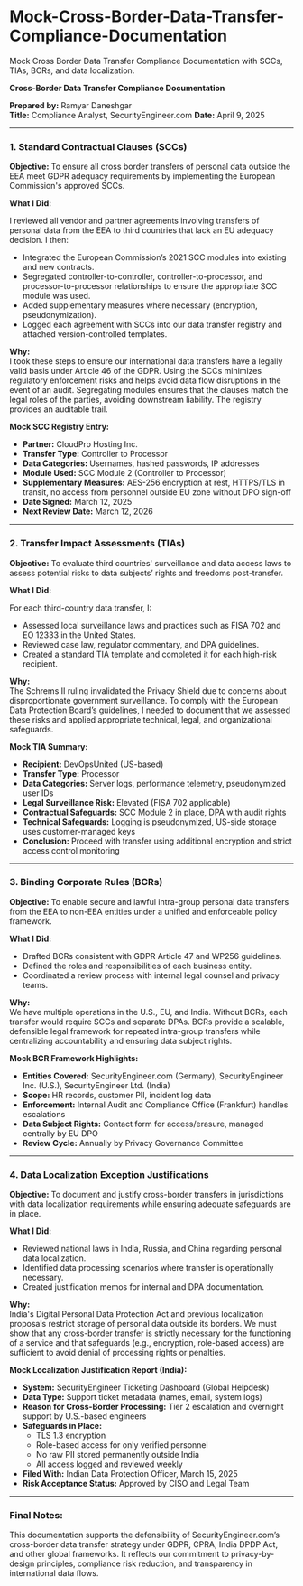 # Mock-Cross-Border-Data-Transfer-Compliance-Documentation
Mock Cross Border Data Transfer Compliance Documentation with SCCs, TIAs, BCRs, and data localization.

**Cross-Border Data Transfer Compliance Documentation**

**Prepared by:** Ramyar Daneshgar  
**Title:** Compliance Analyst, SecurityEngineer.com
**Date:** April 9, 2025  

---

### 1. Standard Contractual Clauses (SCCs)

**Objective:** To ensure all cross border transfers of personal data outside the EEA meet GDPR adequacy requirements by implementing the European Commission's approved SCCs.

**What I Did:**

I reviewed all vendor and partner agreements involving transfers of personal data from the EEA to third countries that lack an EU adequacy decision. I then:

- Integrated the European Commission’s 2021 SCC modules into existing and new contracts.
- Segregated controller-to-controller, controller-to-processor, and processor-to-processor relationships to ensure the appropriate SCC module was used.
- Added supplementary measures where necessary (encryption, pseudonymization).
- Logged each agreement with SCCs into our data transfer registry and attached version-controlled templates.

**Why:**  
I took these steps to ensure our international data transfers have a legally valid basis under Article 46 of the GDPR. Using the SCCs minimizes regulatory enforcement risks and helps avoid data flow disruptions in the event of an audit. Segregating modules ensures that the clauses match the legal roles of the parties, avoiding downstream liability. The registry provides an auditable trail.

**Mock SCC Registry Entry:**
- **Partner:** CloudPro Hosting Inc.
- **Transfer Type:** Controller to Processor
- **Data Categories:** Usernames, hashed passwords, IP addresses
- **Module Used:** SCC Module 2 (Controller to Processor)
- **Supplementary Measures:** AES-256 encryption at rest, HTTPS/TLS in transit, no access from personnel outside EU zone without DPO sign-off
- **Date Signed:** March 12, 2025
- **Next Review Date:** March 12, 2026

---

### 2. Transfer Impact Assessments (TIAs)

**Objective:** To evaluate third countries' surveillance and data access laws to assess potential risks to data subjects’ rights and freedoms post-transfer.

**What I Did:**

For each third-country data transfer, I:

- Assessed local surveillance laws and practices such as FISA 702 and EO 12333 in the United States.
- Reviewed case law, regulator commentary, and DPA guidelines.
- Created a standard TIA template and completed it for each high-risk recipient.

**Why:**  
The Schrems II ruling invalidated the Privacy Shield due to concerns about disproportionate government surveillance. To comply with the European Data Protection Board’s guidelines, I needed to document that we assessed these risks and applied appropriate technical, legal, and organizational safeguards.

**Mock TIA Summary:**
- **Recipient:** DevOpsUnited (US-based)
- **Transfer Type:** Processor
- **Data Categories:** Server logs, performance telemetry, pseudonymized user IDs
- **Legal Surveillance Risk:** Elevated (FISA 702 applicable)
- **Contractual Safeguards:** SCC Module 2 in place, DPA with audit rights
- **Technical Safeguards:** Logging is pseudonymized, US-side storage uses customer-managed keys
- **Conclusion:** Proceed with transfer using additional encryption and strict access control monitoring

---

### 3. Binding Corporate Rules (BCRs)

**Objective:** To enable secure and lawful intra-group personal data transfers from the EEA to non-EEA entities under a unified and enforceable policy framework.

**What I Did:**

- Drafted BCRs consistent with GDPR Article 47 and WP256 guidelines.
- Defined the roles and responsibilities of each business entity.
- Coordinated a review process with internal legal counsel and privacy teams.

**Why:**  
We have multiple operations in the U.S., EU, and India. Without BCRs, each transfer would require SCCs and separate DPAs. BCRs provide a scalable, defensible legal framework for repeated intra-group transfers while centralizing accountability and ensuring data subject rights.

**Mock BCR Framework Highlights:**
- **Entities Covered:** SecurityEngineer.com (Germany), SecurityEngineer Inc. (U.S.), SecurityEngineer Ltd. (India)
- **Scope:** HR records, customer PII, incident log data
- **Enforcement:** Internal Audit and Compliance Office (Frankfurt) handles escalations
- **Data Subject Rights:** Contact form for access/erasure, managed centrally by EU DPO
- **Review Cycle:** Annually by Privacy Governance Committee

---

### 4. Data Localization Exception Justifications

**Objective:** To document and justify cross-border transfers in jurisdictions with data localization requirements while ensuring adequate safeguards are in place.

**What I Did:**

- Reviewed national laws in India, Russia, and China regarding personal data localization.
- Identified data processing scenarios where transfer is operationally necessary.
- Created justification memos for internal and DPA documentation.

**Why:**  
India's Digital Personal Data Protection Act and previous localization proposals restrict storage of personal data outside its borders. We must show that any cross-border transfer is strictly necessary for the functioning of a service and that safeguards (e.g., encryption, role-based access) are sufficient to avoid denial of processing rights or penalties.

**Mock Localization Justification Report (India):**
- **System:** SecurityEngineer Ticketing Dashboard (Global Helpdesk)
- **Data Type:** Support ticket metadata (names, email, system logs)
- **Reason for Cross-Border Processing:** Tier 2 escalation and overnight support by U.S.-based engineers
- **Safeguards in Place:**
  - TLS 1.3 encryption
  - Role-based access for only verified personnel
  - No raw PII stored permanently outside India
  - All access logged and reviewed weekly
- **Filed With:** Indian Data Protection Officer, March 15, 2025
- **Risk Acceptance Status:** Approved by CISO and Legal Team

---

### Final Notes:

This documentation supports the defensibility of SecurityEngineer.com’s cross-border data transfer strategy under GDPR, CPRA, India DPDP Act, and other global frameworks. It reflects our commitment to privacy-by-design principles, compliance risk reduction, and transparency in international data flows.


